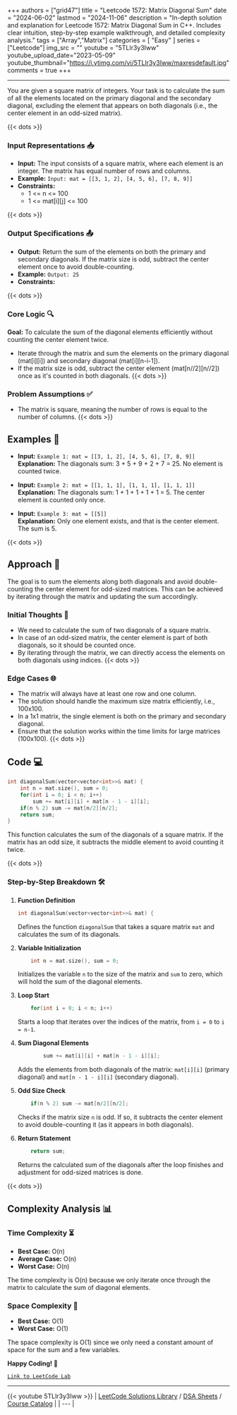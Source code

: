 
+++
authors = ["grid47"]
title = "Leetcode 1572: Matrix Diagonal Sum"
date = "2024-06-02"
lastmod = "2024-11-06"
description = "In-depth solution and explanation for Leetcode 1572: Matrix Diagonal Sum in C++. Includes clear intuition, step-by-step example walkthrough, and detailed complexity analysis."
tags = ["Array","Matrix"]
categories = [
    "Easy"
]
series = ["Leetcode"]
img_src = ""
youtube = "5TLlr3y3Iww"
youtube_upload_date="2023-05-09"
youtube_thumbnail="https://i.ytimg.com/vi/5TLlr3y3Iww/maxresdefault.jpg"
comments = true
+++



---
You are given a square matrix of integers. Your task is to calculate the sum of all the elements located on the primary diagonal and the secondary diagonal, excluding the element that appears on both diagonals (i.e., the center element in an odd-sized matrix).
<!--more-->
{{< dots >}}
### Input Representations 📥
- **Input:** The input consists of a square matrix, where each element is an integer. The matrix has equal number of rows and columns.
- **Example:** `Input: mat = [[3, 1, 2], [4, 5, 6], [7, 8, 9]]`
- **Constraints:**
	- 1 <= n <= 100
	- 1 <= mat[i][j] <= 100

{{< dots >}}
### Output Specifications 📤
- **Output:** Return the sum of the elements on both the primary and secondary diagonals. If the matrix size is odd, subtract the center element once to avoid double-counting.
- **Example:** `Output: 25`
- **Constraints:**

{{< dots >}}
### Core Logic 🔍
**Goal:** To calculate the sum of the diagonal elements efficiently without counting the center element twice.

- Iterate through the matrix and sum the elements on the primary diagonal (mat[i][i]) and secondary diagonal (mat[i][n-i-1]).
- If the matrix size is odd, subtract the center element (mat[n//2][n//2]) once as it's counted in both diagonals.
{{< dots >}}
### Problem Assumptions ✅
- The matrix is square, meaning the number of rows is equal to the number of columns.
{{< dots >}}
## Examples 🧩
- **Input:** `Example 1: mat = [[3, 1, 2], [4, 5, 6], [7, 8, 9]]`  \
  **Explanation:** The diagonals sum: 3 + 5 + 9 + 2 + 7 = 25. No element is counted twice.

- **Input:** `Example 2: mat = [[1, 1, 1], [1, 1, 1], [1, 1, 1]]`  \
  **Explanation:** The diagonals sum: 1 + 1 + 1 + 1 + 1 = 5. The center element is counted only once.

- **Input:** `Example 3: mat = [[5]]`  \
  **Explanation:** Only one element exists, and that is the center element. The sum is 5.

{{< dots >}}
## Approach 🚀
The goal is to sum the elements along both diagonals and avoid double-counting the center element for odd-sized matrices. This can be achieved by iterating through the matrix and updating the sum accordingly.

### Initial Thoughts 💭
- We need to calculate the sum of two diagonals of a square matrix.
- In case of an odd-sized matrix, the center element is part of both diagonals, so it should be counted once.
- By iterating through the matrix, we can directly access the elements on both diagonals using indices.
{{< dots >}}
### Edge Cases 🌐
- The matrix will always have at least one row and one column.
- The solution should handle the maximum size matrix efficiently, i.e., 100x100.
- In a 1x1 matrix, the single element is both on the primary and secondary diagonal.
- Ensure that the solution works within the time limits for large matrices (100x100).
{{< dots >}}
## Code 💻
```cpp
int diagonalSum(vector<vector<int>>& mat) {
    int n = mat.size(), sum = 0;
    for(int i = 0; i < n; i++)
        sum += mat[i][i] + mat[n - 1 - i][i];
    if(n % 2) sum -= mat[n/2][n/2];
    return sum;
}
```

This function calculates the sum of the diagonals of a square matrix. If the matrix has an odd size, it subtracts the middle element to avoid counting it twice.

{{< dots >}}
### Step-by-Step Breakdown 🛠️
1. **Function Definition**
	```cpp
	int diagonalSum(vector<vector<int>>& mat) {
	```
	Defines the function `diagonalSum` that takes a square matrix `mat` and calculates the sum of its diagonals.

2. **Variable Initialization**
	```cpp
	    int n = mat.size(), sum = 0;
	```
	Initializes the variable `n` to the size of the matrix and `sum` to zero, which will hold the sum of the diagonal elements.

3. **Loop Start**
	```cpp
	    for(int i = 0; i < n; i++)
	```
	Starts a loop that iterates over the indices of the matrix, from `i = 0` to `i = n-1`.

4. **Sum Diagonal Elements**
	```cpp
	        sum += mat[i][i] + mat[n - 1 - i][i];
	```
	Adds the elements from both diagonals of the matrix: `mat[i][i]` (primary diagonal) and `mat[n - 1 - i][i]` (secondary diagonal).

5. **Odd Size Check**
	```cpp
	    if(n % 2) sum -= mat[n/2][n/2];
	```
	Checks if the matrix size `n` is odd. If so, it subtracts the center element to avoid double-counting it (as it appears in both diagonals).

6. **Return Statement**
	```cpp
	    return sum;
	```
	Returns the calculated sum of the diagonals after the loop finishes and adjustment for odd-sized matrices is done.

{{< dots >}}
## Complexity Analysis 📊
### Time Complexity ⏳
- **Best Case:** O(n)
- **Average Case:** O(n)
- **Worst Case:** O(n)

The time complexity is O(n) because we only iterate once through the matrix to calculate the sum of diagonal elements.

### Space Complexity 💾
- **Best Case:** O(1)
- **Worst Case:** O(1)

The space complexity is O(1) since we only need a constant amount of space for the sum and a few variables.

**Happy Coding! 🎉**


[`Link to LeetCode Lab`](https://leetcode.com/problems/matrix-diagonal-sum/description/)

---
{{< youtube 5TLlr3y3Iww >}}
| [LeetCode Solutions Library](https://grid47.xyz/leetcode/) / [DSA Sheets](https://grid47.xyz/sheets/) / [Course Catalog](https://grid47.xyz/courses/) |
| --- |
